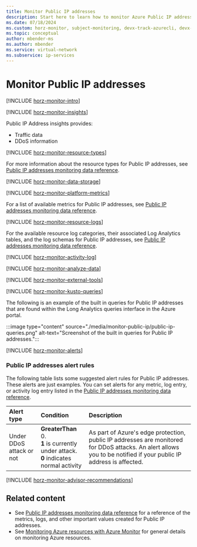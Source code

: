```yaml
---
title: Monitor Public IP addresses
description: Start here to learn how to monitor Azure Public IP addresses by using Azure Monitor.
ms.date: 07/18/2024
ms.custom: horz-monitor, subject-monitoring, devx-track-azurecli, devx-track-azurepowershell
ms.topic: conceptual
author: mbender-ms
ms.author: mbender
ms.service: virtual-network
ms.subservice: ip-services
---
```


# Monitor Public IP addresses

[!INCLUDE [horz-monitor-intro](~/reusable-content/ce-skilling/azure/includes/azure-monitor/horizontals/horz-monitor-intro.md)]

[!INCLUDE [horz-monitor-insights](~/reusable-content/ce-skilling/azure/includes/azure-monitor/horizontals/horz-monitor-insights.md)]

Public IP Address insights provides:

- Traffic data
- DDoS information

[!INCLUDE [horz-monitor-resource-types](~/reusable-content/ce-skilling/azure/includes/azure-monitor/horizontals/horz-monitor-resource-types.md)]

For more information about the resource types for Public IP addresses, see [Public IP addresses monitoring data reference](monitor-public-ip-reference.md).

[!INCLUDE [horz-monitor-data-storage](~/reusable-content/ce-skilling/azure/includes/azure-monitor/horizontals/horz-monitor-data-storage.md)]

[!INCLUDE [horz-monitor-platform-metrics](~/reusable-content/ce-skilling/azure/includes/azure-monitor/horizontals/horz-monitor-platform-metrics.md)]

For a list of available metrics for Public IP addresses, see [Public IP addresses monitoring data reference](monitor-public-ip-reference.md#metrics).

[!INCLUDE [horz-monitor-resource-logs](~/reusable-content/ce-skilling/azure/includes/azure-monitor/horizontals/horz-monitor-resource-logs.md)]

For the available resource log categories, their associated Log Analytics tables, and the log schemas for Public IP addresses, see [Public IP addresses monitoring data reference](monitor-public-ip-reference.md#resource-logs).

[!INCLUDE [horz-monitor-activity-log](~/reusable-content/ce-skilling/azure/includes/azure-monitor/horizontals/horz-monitor-activity-log.md)]

[!INCLUDE [horz-monitor-analyze-data](~/reusable-content/ce-skilling/azure/includes/azure-monitor/horizontals/horz-monitor-analyze-data.md)]

[!INCLUDE [horz-monitor-external-tools](~/reusable-content/ce-skilling/azure/includes/azure-monitor/horizontals/horz-monitor-external-tools.md)]

[!INCLUDE [horz-monitor-kusto-queries](~/reusable-content/ce-skilling/azure/includes/azure-monitor/horizontals/horz-monitor-kusto-queries.md)]

The following is an example of the built in queries for Public IP addresses that are found within the Long Analytics queries interface in the Azure portal.

:::image type="content" source="./media/monitor-public-ip/public-ip-queries.png" alt-text="Screenshot of the built in queries for Public IP addresses.":::

[!INCLUDE [horz-monitor-alerts](~/reusable-content/ce-skilling/azure/includes/azure-monitor/horizontals/horz-monitor-alerts.md)]

### Public IP addresses alert rules

The following table lists some suggested alert rules for Public IP addresses. These alerts are just examples. You can set alerts for any metric, log entry, or activity log entry listed in the [Public IP addresses monitoring data reference](monitor-public-ip-reference.md).

| Alert type | Condition | Description  |
|:---|:---|:---|
| Under DDoS attack or not | **GreaterThan** 0. </br> **1** is currently under attack. </br> **0** indicates normal activity | As part of Azure's edge protection, public IP addresses are monitored for DDoS attacks. An alert allows you to be notified if your public IP address is affected. |

[!INCLUDE [horz-monitor-advisor-recommendations](~/reusable-content/ce-skilling/azure/includes/azure-monitor/horizontals/horz-monitor-advisor-recommendations.md)]

## Related content

- See [Public IP addresses monitoring data reference](monitor-public-ip-reference.md) for a reference of the metrics, logs, and other important values created for Public IP addresses.
- See [Monitoring Azure resources with Azure Monitor](/azure/azure-monitor/essentials/monitor-azure-resource) for general details on monitoring Azure resources.
